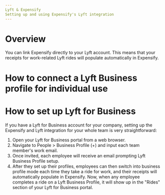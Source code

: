 ```yaml
---
Lyft & Expensify
Setting up and using Expensify's Lyft integration
---
```

<!-- The lines above are required by Jekyll to process the .md file -->

# Overview
You can link Expensify directly to your Lyft account. This means that your receipts for work-related Lyft rides will populate automatically in Expensify. 

# How to connect a Lyft Business profile for individual use
<!--
If you use Lyft for work, you can connect your business profile to Expensify to have your Business-related trips populate directly in your Expensify account.
1. Open the Lyft mobile app and tap your profile photo in the upper left. 
2. Go to Settings.
3. Select Business profile, and create one if you don’t already have one. 
4. Tap Expense management and choose Expensify. You'll be asked to enter your email, make sure it matches the email you use to access Expensify.
You're all set! Switch into business profile mode each time you take a ride for work, and your receipts will automatically populate in Expensify. 

-->

# How to set up Lyft for Business
If you have a Lyft for Business account for your company, setting up the Expensify and Lyft integration for your whole team is very straightforward:
1. Open your Lyft for Business portal from a web browser.
2. Navigate to People > Business Profile (+) and input each team member's work email.
3. Once invited, each employee will receive an email prompting Lyft Business Profile setup. 
4. After they set up their profiles, employees can then switch into business profile mode each time they take a ride for work, and their receipts will automatically populate in Expensify.
Now, when any employee completes a ride on a Lyft Business Profile, it will show up in the "Rides" section of your Lyft for Business portal.
